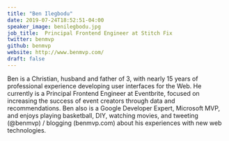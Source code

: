 ```yaml
---
title: "Ben Ilegbodu"
date: 2019-07-24T18:52:51-04:00
speaker_image: benilegbodu.jpg
job_title:  Principal Frontend Engineer at Stitch Fix
twitter: benmvp
github: benmvp
website: http://www.benmvp.com/
draft: false
---
```


Ben is a Christian, husband and father of 3, with nearly 15 years of professional experience developing user interfaces for the Web. He currently is a Principal Frontend Engineer at Eventbrite, focused on increasing the success of event creators through data and recommendations. Ben also is a Google Developer Expert, Microsoft MVP, and enjoys playing basketball, DIY, watching movies, and tweeting (@benmvp) / blogging (benmvp.com) about his experiences with new web technologies.